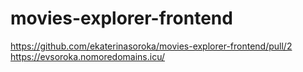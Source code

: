 # movies-explorer-frontend
https://github.com/ekaterinasoroka/movies-explorer-frontend/pull/2
https://evsoroka.nomoredomains.icu/